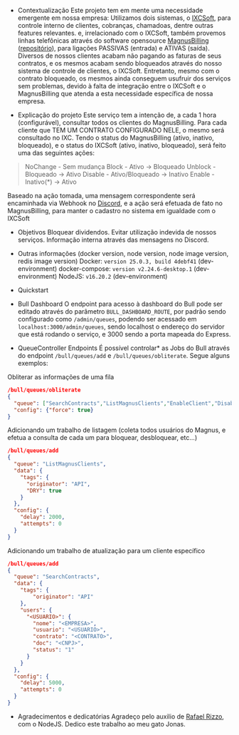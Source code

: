 - Contextualização
Este projeto tem em mente uma necessidade emergente em nossa empresa: Utilizamos dois sistemas, o [IXCSoft](https://ixcsoft.com/), para controle interno de clientes, cobranças, chamadoas, dentre outras features relevantes.
e, irrelacionado com o IXCSoft, também provemos linhas telefônicas através do software opensource [MagnusBilling](https://www.magnusbilling.org/) ([repositório](https://github.com/magnussolution/magnusbilling7)), para ligações PASSIVAS (entrada) e ATIVAS (saída).
Diversos de nossos clientes acabam não pagando as faturas de seus contratos, e os mesmos acabam sendo bloqueados através do nosso sistema de controle de clientes, o IXCSoft.
Entretanto, mesmo com o contrato bloqueado, os mesmos ainda conseguem usufruir dos serviços sem problemas, devido à falta de integração entre o IXCSoft e o MagnusBilling que atenda a esta necessidade específica de nossa empresa.


- Explicação do projeto
Este serviço tem a intenção de, a cada 1 hora (configurável), consultar todos os clientes do MagnusBilling.
Para cada cliente que TEM UM CONTRATO CONFIGURADO NELE, o mesmo será consultado no IXC.
Tendo o status do MagnusBilling (ativo, inativo, bloqueado), e o status do IXCSoft (ativo, inativo, bloqueado), será feito uma das seguintes ações:
> NoChange - Sem mudança
> Block - Ativo -> Bloqueado
> Unblock - Bloqueado -> Ativo
> Disable - Ativo/Bloqueado -> Inativo
> Enable - Inativo(*) -> Ativo

Baseado na ação tomada, uma mensagem correspondente será encaminhada via Webhook no [Discord](https://discord.com/), e a ação será efetuada de fato no MagnusBilling, para manter o cadastro no sistema em igualdade com o IXCSoft

- Objetivos
Bloquear dividendos.
Evitar utilização indevida de nossos serviços.
Informação interna através das mensagens no Discord.

- Outras informações (docker version, node version, node image version, redis image version)
Docker: `version 25.0.3, build 4debf41` (dev-environment)
docker-compose: `version v2.24.6-desktop.1` (dev-environment)
NodeJS: `v16.20.2` (dev-environment)

- Quickstart
<to-do>

- Bull Dashboard
O endpoint para acesso à dashboard do Bull pode ser editado através do parâmetro `BULL_DASHBOARD_ROUTE`, por padrão sendo configurado como `/admin/queues`, podendo ser acessado em `localhost:3000/admin/queues`, sendo localhost o endereço do servidor que está rodando o serviço, e 3000 sendo a porta mapeada do Express.

- QueueController Endpoints
É possível controlar* as Jobs do Bull através do endpoint `/bull/queues/add` e `/bull/queues/obliterate`.
Segue alguns exemplos:

Obliterar as informações de uma fila
```json
/bull/queues/obliterate
{
  "queue": ["SearchContracts","ListMagnusClients","EnableClient","DisableClient","BlockClient","DiscordMessage","UnblockClient"],
  "config": {"force": true}
}
```

Adicionando um trabalho de listagem (coleta todos usuários do Magnus, e efetua a consulta de cada um para bloquear, desbloquear, etc...)
```json
/bull/queues/add
{
  "queue": "ListMagnusClients",
  "data": {
    "tags": {
      "originator": "API",
      "DRY": true
    }
  },
  "config": {
    "delay": 2000, 
    "attempts": 0
  }
}
```

Adicionando um trabalho de atualização para um cliente específico
```json
/bull/queues/add
{
  "queue": "SearchContracts",
  "data": {
    "tags": {
        "originator": "API"
    },
    "users": {
      "<USUARIO>": {
        "nome": "<EMPRESA>",
        "usuario": "<USUARIO>",
        "contrato": "<CONTRATO>",
        "doc": "<CNPJ>",
        "status": "1"
      }
    }
  },
  "config": {
    "delay": 5000, 
    "attempts": 0
  }
}
```
  
- Agradecimentos e dedicatórias
Agradeço pelo auxilio de [Rafael Rizzo](https://github.com/rafaelRizzo), com o NodeJS.
Dedico este trabalho ao meu gato Jonas.

